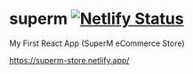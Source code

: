 # superm [![Netlify Status](https://api.netlify.com/api/v1/badges/f95c3879-2430-407e-aaab-ca594f0023d1/deploy-status)](https://app.netlify.com/sites/superm-store/deploys)
My First React App (SuperM eCommerce Store)

https://superm-store.netlify.app/

